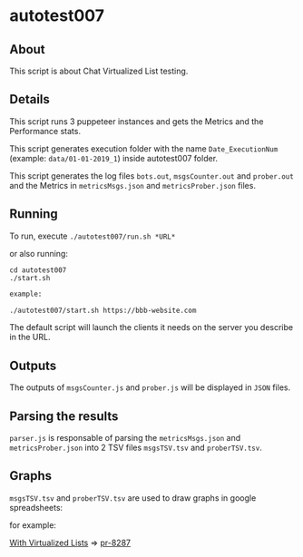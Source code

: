 # autotest007

## About

This script is about Chat Virtualized List testing.

## Details

This script runs 3 puppeteer instances and gets the Metrics and the Performance stats.

This script generates execution folder with the name `Date_ExecutionNum` (example: `data/01-01-2019_1`) inside autotest007 folder.

This script generates the log files `bots.out`, `msgsCounter.out` and `prober.out` and the Metrics in `metricsMsgs.json` and `metricsProber.json` files.

## Running

To run, execute `./autotest007/run.sh *URL*`

or also running: 

```
cd autotest007
./start.sh
```

~~~bash
example: 

./autotest007/start.sh https://bbb-website.com
~~~

The default script will launch the clients it needs on the server you describe in the URL.

## Outputs

The outputs of `msgsCounter.js` and `prober.js` will be displayed in `JSON` files.

## Parsing the results

`parser.js` is responsable  of parsing the `metricsMsgs.json` and `metricsProber.json` into 2 TSV files `msgsTSV.tsv` and `proberTSV.tsv`.

## Graphs

`msgsTSV.tsv` and `proberTSV.tsv` are used to draw graphs in google spreadsheets:

for example: 

[With Virtualized Lists](https://docs.google.com/spreadsheets/d/1sWmln2iHUBrD5F4WEykgpFqAVwAItOcanB5mKKaaeho/edit?usp=sharing) => [pr-8287](https://github.com/bigbluebutton/bigbluebutton/pull/8287)
